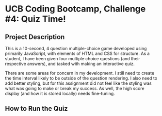# UCB Coding Bootcamp, Challenge #4: Quiz Time!

## Project Description
This is a 10-second, 4 question multiple-choice game developed using primarily JavaScript, with elements of HTML and CSS for structure. As a student, I have been given four multiple choice questions (and their respective answers), and tasked with making an interactive quiz.

There are some areas for concern in my development. I still need to create the time interval likely to be outside of the question rendering. I also need to add better styling, but for this assignment did not feel like the styling was what was going to make or break my success. As well, the high score display (and how it is stored locally) needs fine-tuning.

## How to Run the Quiz
